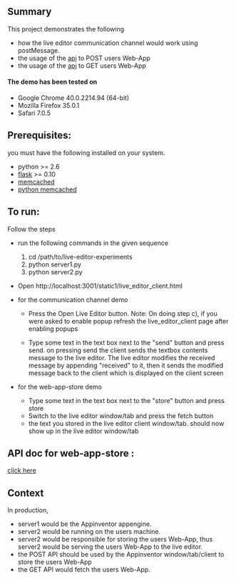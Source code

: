 
## Summary

This project demonstrates the following
- how the live editor communication channel would work using postMessage.
- the usage of the [api](API.md) to POST users Web-App
- the usage of the [api](API.md) to GET users Web-App

#### The demo has been tested on
* Google Chrome 40.0.2214.94 (64-bit)
* Mozilla Firefox 35.0.1
* Safari 7.0.5

## Prerequisites:
you must have the following installed on your system.

* python >= 2.6
* [flask](http://flask.pocoo.org) >= 0.10
* [memcached](http://memcached.org/)
* [python memcached](http://pypi.python.org/pypi/python-memcached)

## To run:
Follow the steps

* run the following commands in the given sequence
  1. cd /path/to/live-editor-experiments
  2. python server1.py
  3. python server2.py

* Open http://localhost:3001/static1/live_editor_client.html

* for the communication channel demo
  - Press the Open Live Editor button.
  Note: On doing step c), if you were asked to enable popup
  refresh the live_editor_client page after enabling popups

  - Type some text in the text box next to the "send" button and press send.
  on pressing send the client sends the textbox contents message
  to the live editor. The live editor modifies the received message by
  appending "received" to it, then it sends the modified message back to
  the client which is displayed on the client screen

* for the web-app-store demo
   - Type some text in the text box next to the "store" button and press store
   - Switch to the live editor window/tab and press the fetch button
   - the text you stored in the live editor client window/tab.
     should now show up in the live editor window/tab

## API doc for web-app-store :

  [click here](API.md)


## Context

In production,
- server1 would be the Appinventor appengine.
- server2 would be running on the users machine.
- server2 would be responsible for storing the users Web-App,
thus server2 would be serving the users Web-App to the live editor.
- the POST API should be used by the Appinventor window/tab/client to
store the users Web-App
- the GET API would fetch the users Web-App.
